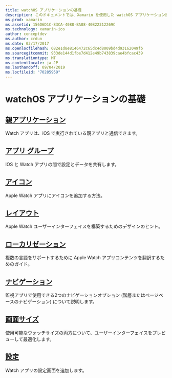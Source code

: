 ```yaml
---
title: watchOS アプリケーションの基礎
description: このドキュメントでは、Xamarin を使用した watchOS アプリケーション開発の基本概念を説明するさまざまなドキュメントへのリンクを示します。
ms.prod: xamarin
ms.assetid: 156D6D1C-83CA-4088-BA08-40B22312269C
ms.technology: xamarin-ios
author: conceptdev
ms.author: crdun
ms.date: 03/17/2017
ms.openlocfilehash: 682e1d8e8146472c65dc4d8009bd4d93162049fb
ms.sourcegitcommit: 933de144d1fbe7d412e49b743839cae4bfcac439
ms.translationtype: MT
ms.contentlocale: ja-JP
ms.lasthandoff: 09/04/2019
ms.locfileid: "70285959"
---
```

# <a name="watchos-application-fundamentals"></a>watchOS アプリケーションの基礎

## <a name="parent-applicationioswatchosapp-fundamentalsparent-appmd"></a>[親アプリケーション](~/ios/watchos/app-fundamentals/parent-app.md)

Watch アプリは、iOS で実行されている親アプリと通信できます。

## <a name="app-groupsioswatchosapp-fundamentalsapp-groupsmd"></a>[アプリ グループ](~/ios/watchos/app-fundamentals/app-groups.md)

IOS と Watch アプリの間で設定とデータを共有します。

## <a name="iconsioswatchosapp-fundamentalsiconsmd"></a>[アイコン](~/ios/watchos/app-fundamentals/icons.md)

Apple Watch アプリにアイコンを追加する方法。

## <a name="layoutioswatchosapp-fundamentalslayoutmd"></a>[レイアウト](~/ios/watchos/app-fundamentals/layout.md)

Apple Watch ユーザーインターフェイスを構築するためのデザインのヒント。

## <a name="localizationioswatchosapp-fundamentalslocalizationmd"></a>[ローカリゼーション](~/ios/watchos/app-fundamentals/localization.md)

複数の言語をサポートするために Apple Watch アプリコンテンツを翻訳するためのガイド。

## <a name="navigationioswatchosapp-fundamentalsnavigationmd"></a>[ナビゲーション](~/ios/watchos/app-fundamentals/navigation.md)

監視アプリで使用できる2つのナビゲーションオプション (階層またはページベースのナビゲーション) について説明します。

## <a name="screen-sizesioswatchosapp-fundamentalsscreen-sizesmd"></a>[画面サイズ](~/ios/watchos/app-fundamentals/screen-sizes.md)

使用可能なウォッチサイズの両方について、ユーザーインターフェイスをプレビューして最適化します。

## <a name="settingsioswatchosapp-fundamentalssettingsmd"></a>[設定](~/ios/watchos/app-fundamentals/settings.md)

Watch アプリの設定画面を追加します。
